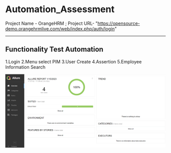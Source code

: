 # Automation_Assessment

Project Name - OrangeHRM ;
Project URL- "https://opensource-demo.orangehrmlive.com/web/index.php/auth/login"


------------------------------
Functionality Test Automation
------------------------------

1.Login
2.Menu select PIM
3.User Create
4.Assertion
5.Employee Information Search


![](https://github.com/rafsanaKsamanta/Automation_Assessment/blob/main/report.png)
